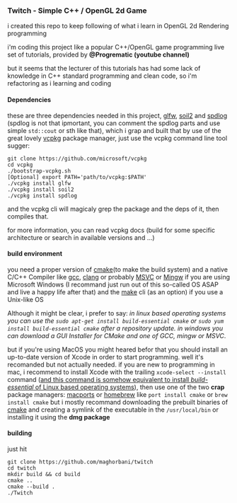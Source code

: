 ### Twitch - Simple C++ / OpenGL 2d Game

i created this repo to keep following of what i learn in OpenGL 2d Rendering programming

i'm coding this project like a popular C++/OpenGL game programming live set of tutorials, provided by **@Progrematic (youtube channel)** 

but it seems that the lecturer of this tutorials has had some lack of knowledge in C++ standard programming and clean code, so i'm refactoring as i learning and coding

####  Dependencies

these are three dependencies needed in this project, <u>glfw</u>, <u>soil2</u> and <u>spdlog</u> (spdlog is not that ipmortant, you can comment the spdlog parts and use simple `std::cout` or sth like that), which i grap and built that by use of the great lovely [vcpkg](https://github.com/microsoft/vcpkg) package manager, just use the vcpkg command line tool sugger:

```shell
git clone https://github.com/microsoft/vcpkg
cd vcpkg
./bootstrap-vcpkg.sh
[Optional] export PATH='path/to/vcpkg:$PATH'
./vcpkg install glfw
./vcpkg install soil2
./vcpkg install spdlog
```

and the vcpkg cli will magicaly grep the package and the deps of it, then compiles that.

for more information, you can read vcpkg docs (build for some specific architecture or search in available versions and ...)

#### build environment

you need a proper version of <u>cmake</u>(to make the build system) and a native C/C++ Compiler like <u>gcc</u>, <u>clang</u> or probably <u>MSVC</u> or <u>Mingw</u> if you are using Microsoft Windows (I recommand just run out of this so-called OS ASAP and live a happy life after that) and the <u>make</u> cli (as an option) if you use a Unix-like OS

Although it might be clear, i prefer to say: *in linux based operating systems you can use the `sudo apt-get install build-essential cmake` or `sudo yum install build-essential cmake` after a repository update.* *in windows you can download a GUI Installer for CMake and one of GCC, mingw or MSVC*. 

but if you're using MacOS you might heared befor that you should install an up-to-date version of Xcode in order to start programming. well it's recomanded but not actually needed. if you are new to programming in mac, i recommend to install Xcode with the trailing `xcode-select --install` command (<u>and this command is somehow equivalent to install *build-essential* of Linux based operating systems</u>), then use one of the two **crap** package managers: <u>[macports](https://www.macports.org/install.php)</u> or <u>[homebrew](https://brew.sh/)</u> like `port install cmake` or `brew install cmake` but i mostly recommand  downloading the prebuilt binaries of [cmake](https://cmake.org/download/) and creating a symlink of the executable  in the `/usr/local/bin` or installing it using the **dmg package**

#### building

just hit

```shell
git clone https://github.com/maghorbani/twitch
cd twitch
mkdir build && cd build
cmake .. 
cmake --build .
./Twitch
```

